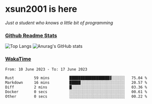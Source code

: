 # xsun2001 is here

*Just a student who knows a little bit of programming*

### [Github Readme Stats](https://github.com/anuraghazra/github-readme-stats)

![Top Langs](https://github-readme-stats.vercel.app/api/top-langs/?username=xsun2001&layout=compact&theme=radical) ![Anurag's GitHub stats](https://github-readme-stats.vercel.app/api?username=xsun2001&show_icons=true&theme=radical)

### [WakaTime](https://wakatime.com)

<!--START_SECTION:waka-->

```txt
From: 10 June 2023 - To: 17 June 2023

Rust         59 mins         ██████████████████▓░░░░░░   75.04 %
Markdown     16 mins         █████░░░░░░░░░░░░░░░░░░░░   20.57 %
Diff         2 mins          █░░░░░░░░░░░░░░░░░░░░░░░░   03.36 %
Docker       0 secs          ░░░░░░░░░░░░░░░░░░░░░░░░░   00.61 %
Other        0 secs          ░░░░░░░░░░░░░░░░░░░░░░░░░   00.22 %
```

<!--END_SECTION:waka-->
